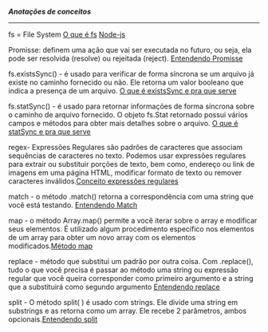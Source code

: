 ***Anotações de conceitos***

***

fs = File System [O que é fs](https://nodejs.dev/pt/learn/nodejs-file-paths/)
[Node-js](https://nodejs.reativa.dev/0046-node-module-fs/index)

Promisse: definem uma ação que vai ser executada no futuro, ou seja, ela pode ser resolvida (resolve) ou rejeitada (reject). [Entendendo Promisse](https://medium.com/trainingcenter/entendendo-promises-de-uma-vez-por-todas-32442ec725c2)

fs.existsSync() - é usado para verificar de forma síncrona se um arquivo já existe no caminho fornecido ou não. Ele retorna um valor booleano que indica a presença de um arquivo. [O que é existsSync e pra que serve](https://acervolima.com/node-js-metodo-fs-existssync/)

fs.statSync() - é usado para retornar informações de forma síncrona sobre o caminho de arquivo fornecido. O objeto fs.Stat retornado possui vários campos e métodos para obter mais detalhes sobre o arquivo. [O que é statSync e pra que serve](https://acervolima.com/node-js-metodo-fs-statsync/)

regex- Expressões Regulares são padrões de caracteres que associam sequências de caracteres no texto. Podemos usar expressões regulares para extrair ou substituir porções de texto, bem como, endereço ou link de imagens em uma página HTML, modificar formato de texto ou remover caracteres inválidos.[Conceito expressões regulares](https://www.devmedia.com.br/iniciando-expressoes-regulares/6557#:~:text=Express%C3%B5es%20Regulares%20s%C3%A3o%20padr%C3%B5es%20de,texto%20ou%20remover%20caracteres%20inv%C3%A1lidos.)

match - o método .match() retorna a correspondência com uma string que você está testando. [Entendendo Match](https://www.freecodecamp.org/portuguese/news/exemplo-de-correspondencia-de-regex-em-javascript-como-usar-o-metodo-replace-do-js-em-uma-string/)

map - o método Array.map() permite a você iterar sobre o array e modificar seus elementos. É utilizado algum procedimento específico nos elementos de um array para obter um novo array com os elementos modificados.[Método map](https://www.freecodecamp.org/portuguese/news/map-em-javascript-como-usar-a-funcao-map-do-js-metodo-de-arrays/)

replace - método que substitui um padrão por outra coisa. Com .replace(), tudo o que você precisa é passar ao método uma string ou expressão regular que você queira corresponder como primeiro argumento e a string que a substituirá como segundo argumento [Entendendo replace](https://www.freecodecamp.org/portuguese/news/exemplo-de-correspondencia-de-regex-em-javascript-como-usar-o-metodo-replace-do-js-em-uma-string/)

split - O método split( ) é usado com strings. Ele divide uma string em substrings e as retorna como um array. Ele recebe 2 parâmetros, ambos opcionais.[Entendendo split](https://www.freecodecamp.org/portuguese/news/como-resolver-a-confusao-entre-os-metodos-slice-splice-e-split-em-javascript/)
